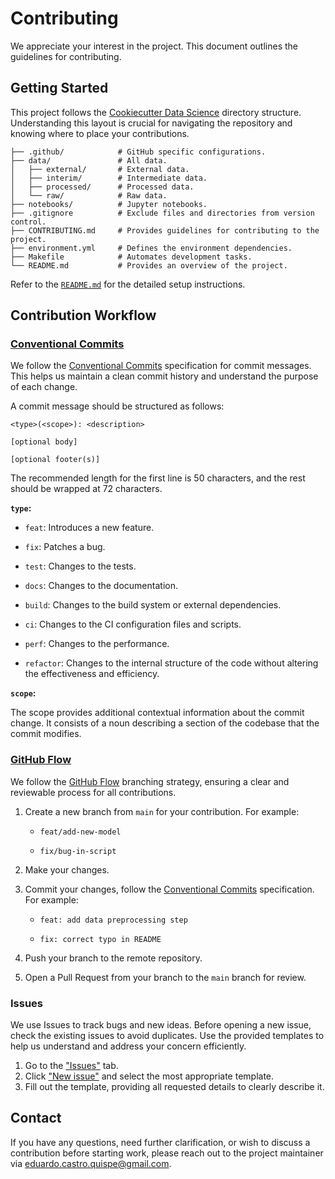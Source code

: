 # Contributing

We appreciate your interest in the project. This document outlines the guidelines for contributing.

## Getting Started

This project follows the [Cookiecutter Data Science][cookiecutter] directory structure. Understanding this layout is crucial for navigating the repository and knowing where to place your contributions.

```
├── .github/            # GitHub specific configurations.
├── data/               # All data.
│   ├── external/       # External data.
│   ├── interim/        # Intermediate data.
│   ├── processed/      # Processed data.
│   └── raw/            # Raw data.
├── notebooks/          # Jupyter notebooks.
├── .gitignore          # Exclude files and directories from version control.
├── CONTRIBUTING.md     # Provides guidelines for contributing to the project.
├── environment.yml     # Defines the environment dependencies.
├── Makefile            # Automates development tasks.
└── README.md           # Provides an overview of the project.
```

Refer to the [`README.md`](README.md) for the detailed setup instructions.

## Contribution Workflow

### [Conventional Commits][conventional-commits]

We follow the [Conventional Commits][conventional-commits] specification for commit messages. This helps us maintain a clean commit history and understand the purpose of each change.

A commit message should be structured as follows:

```
<type>(<scope>): <description>

[optional body]

[optional footer(s)]
```

The recommended length for the first line is 50 characters, and the rest should be wrapped at 72 characters.

**`type`:**

- `feat`: Introduces a new feature.

- `fix`: Patches a bug.

- `test`: Changes to the tests.

- `docs`: Changes to the documentation.

- `build`: Changes to the build system or external dependencies.

- `ci`: Changes to the CI configuration files and scripts.

- `perf`: Changes to the performance.

- `refactor`: Changes to the internal structure of the code without altering the effectiveness and efficiency.

**`scope`:**

The scope provides additional contextual information about the commit change. It consists of a noun describing a section of the codebase that the commit modifies.

### [GitHub Flow][github-flow]

We follow the [GitHub Flow][github-flow] branching strategy, ensuring a clear and reviewable process for all contributions.


1.  Create a new branch from `main` for your contribution. For example:

    - `feat/add-new-model`

    - `fix/bug-in-script`

2.  Make your changes.

3.  Commit your changes, follow the [Conventional Commits][conventional-commits] specification. For example:

    - `feat: add data preprocessing step`

    - `fix: correct typo in README`

4.  Push your branch to the remote repository.

5.  Open a Pull Request from your branch to the `main` branch for review.

### Issues

We use Issues to track bugs and new ideas. Before opening a new issue,  check the existing issues to avoid duplicates. Use the provided templates to help us understand and address your concern efficiently.

1. Go to the ["Issues"][issues] tab.
2. Click ["New issue"][new-issue] and select the most appropriate template.
3. Fill out the template, providing all requested details to clearly describe it.

## Contact

If you have any questions, need further clarification, or wish to discuss a contribution before starting work, please reach out to the project maintainer via [eduardo.castro.quispe@gmail.com](mailto:eduardo.castro.quispe@gmail.com).

<!-- References -->

[conventional-commits]: https://www.conventionalcommits.org
[cookiecutter]: https://cookiecutter-data-science.drivendata.org
[github-flow]: https://docs.github.com/get-started/using-github/github-flow
[issues]: https://github.com/ceduardosq/peru_poverty_sat/issues
[new-issue]: https://github.com/CEduardoSQ/peru_poverty_sat/issues/new/choose
